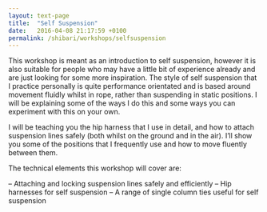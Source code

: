 ```yaml
---
layout: text-page
title:  "Self Suspension"
date:   2016-04-08 21:17:59 +0100
permalink: /shibari/workshops/selfsuspension
---
```

This workshop is meant as an introduction to self suspension, however it is also suitable for people who may have a little bit of experience already and are just looking for some more inspiration.  The style of self suspension that I practice personally is quite performance orientated and is based around movement fluidly whilst in rope, rather than suspending in static positions. I will be explaining some of the ways I do this and some ways you can experiment with this on your own.

I will be teaching you the hip harness that I use in detail, and how to attach suspension lines safely (both whilst on the ground and in the air). I’ll show you some of the positions that I frequently use and how to move fluently between them.

The technical elements this workshop will cover are:

– Attaching and locking suspension lines safely and efficiently
– Hip harnesses for self suspension
– A range of single column ties useful for self suspension
